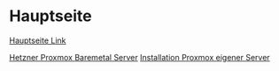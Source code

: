 # Hauptseite
[Hauptseite Link](/README.md)

[Hetzner Proxmox Baremetal Server](/1_Infrastruktur/1_Proxmox/0_Hetzner_Server/README.md)
[Installation Proxmox eigener Server](/1_Infrastruktur/1_Proxmox/1_Installation_Server/README.md)